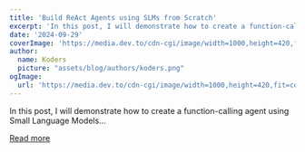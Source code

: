 ```yaml
---
title: 'Build ReAct Agents using SLMs from Scratch'
excerpt: 'In this post, I will demonstrate how to create a function-calling agent using Small Language Models...'
date: '2024-09-29'
coverImage: 'https://media.dev.to/cdn-cgi/image/width=1000,height=420,fit=cover,gravity=auto,format=auto/https%3A%2F%2Fdev-to-uploads.s3.amazonaws.com%2Fuploads%2Farticles%2Fisdwtyoinihqc5057kmu.jpeg'
author:
  name: Koders
  picture: "assets/blog/authors/koders.png"
ogImage:
  url: 'https://media.dev.to/cdn-cgi/image/width=1000,height=420,fit=cover,gravity=auto,format=auto/https%3A%2F%2Fdev-to-uploads.s3.amazonaws.com%2Fuploads%2Farticles%2Fisdwtyoinihqc5057kmu.jpeg'
---
```


In this post, I will demonstrate how to create a function-calling agent using Small Language Models...

[Read more](https://dev.to/akshayballal/build-react-agents-using-slms-from-scratch-4877)
